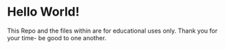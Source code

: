 # Hello World!
This Repo and the files within are for educational uses only.
Thank you for your time- be good to one another.